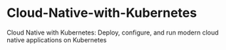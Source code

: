 # Cloud-Native-with-Kubernetes
Cloud Native with Kubernetes: Deploy, configure, and run modern cloud native applications on Kubernetes
